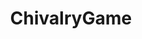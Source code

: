 ---
title: ChivalryGame
crosslinks:
- livven
- Gamingcirclejerk
- MirageAW
- Mordhau
- Chivalry_Ranks1to15
- HadToHurt
- CallOfDuty
- REEEEEEEEEE
- pcgaming
- CompetitiveForHonor
- dayz
- forhonor
- spam
- AskReddit
- ChivalryGame_PS4
- NegativeWithGold
- ArcaneWarfare
- gaming
- Autism
- AyyMD
---